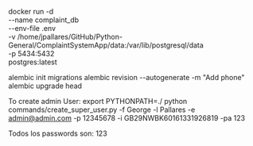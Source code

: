 docker run -d \
    --name complaint_db \
    --env-file .env \
    -v /home/jpallares/GitHub/Python-General/ComplaintSystemApp/data:/var/lib/postgresql/data \
    -p 5434:5432 \
    postgres:latest

alembic init migrations
alembic revision --autogenerate -m "Add phone"
alembic upgrade head

To create admin User:
export PYTHONPATH=./
python commands/create_super_user.py -f George -l Pallares -e admin@admin.com -p 12345678 -i GB29NWBK60161331926819 -pa 123


Todos los passwords son: 123
